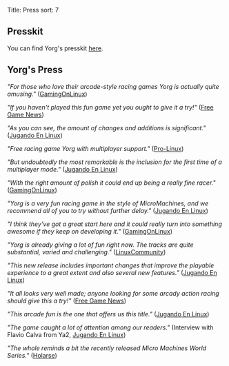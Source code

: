 Title: Press
sort: 7

Presskit
--------

You can find Yorg's presskit [here](http://www.indiedb.com/games/yorg/presskit).

Yorg's Press
------------

*"For those who love their arcade-style racing games Yorg is actually quite amusing."* ([GamingOnLinux](https://www.gamingonlinux.com/articles/free-and-open-source-racing-game-yorg-has-a-new-release-with-a-new-track-a-new-camera-and-more.12865))

*"If you haven't played this fun game yet you ought to give it a try!"* ([Free Game News](https://fossgames.blogspot.com/2018/10/yorg-010.html))

*"As you can see, the amount of changes and additions is significant."* ([Jugando En Linux](https://jugandoenlinux.com/index.php/homepage/generos/carreras/2-carreras/1008-el-juego-libre-yorg-alcanza-la-version-0-10))

*"Free racing game Yorg with multiplayer support."* ([Pro-Linux](http://www.pro-linux.de/news/1/26017/freies-rennspiel-yorg-mit-multiplayer-unterstützung.html))

*"But undoubtedly the most remarkable is the inclusion for the first time of a multiplayer mode."* ([Jugando En Linux](https://www.jugandoenlinux.com/index.php/homepage/generos/carreras/item/899-yorg-0-9-ya-esta-aqui))

*"With the right amount of polish it could end up being a really fine racer."* ([GamingOnLinux](https://www.gamingonlinux.com/articles/free-and-open-source-racer-yorg-has-a-new-build-out-with-experimental-multiplayer.11999))

*"Yorg is a very fun racing game in the style of MicroMachines, and we recommend all of you to try without further delay."* ([Jugando En Linux](https://jugandoenlinux.com/index.php/homepage/generos/carreras/item/885-el-juego-libre-yorg-acaba-de-publicar-la-version-0-9-rc1))

*"I think they've got a great start here and it could really turn into something awesome if they keep on developing it."* ([GamingOnLinux](https://www.gamingonlinux.com/articles/yorg-a-free-and-open-source-racing-game-with-some-hilarious-handling.10876))

*"Yorg is already giving a lot of fun right now. The tracks are quite substantial, varied and challenging."* ([LinuxCommunity](http://www.linux-community.de/Internal/Artikel/Online-Artikel/Das-Spiel-zum-Wochenende-Yorg))

*"This new release includes important changes that improve the playable experience to a great extent and also several new features."* ([Jugando En Linux](http://jugandoenlinux.com/index.php/homepage/generos/carreras/item/686-yorg-alacanza-la-version-0-8))

*"It all looks very well made; anyone looking for some arcady action racing should give this a try!"* ([Free Game News](http://fossgames.blogspot.it/2017/08/yorg.html))

*"This arcade fun is the one that offers us this title."* ([Jugando En Linux](http://www.jugandoenlinux.com/index.php/homepage/generos/carreras/item/580-yorg-un-juego-de-carreras-open-source))

*"The game caught a lot of attention among our readers."* (Interview with Flavio Calva from Ya2, [Jugando En Linux](http://www.jugandoenlinux.com/index.php/homepage/entrevistas/item/587-entrevista-a-flavio-calva-de-ya2-yorg))

*"The whole reminds a bit the recently released Micro Machines World Series."* ([Holarse](http://www.holarse-linuxgaming.de/wiki/yorg))
